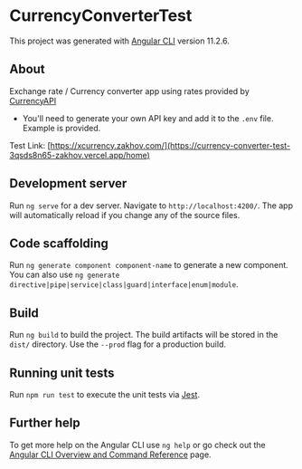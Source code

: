 # CurrencyConverterTest

This project was generated with [Angular CLI](https://github.com/angular/angular-cli) version 11.2.6.

## About

Exchange rate / Currency converter app using rates provided by [CurrencyAPI](https://currencyapi.net)

- You'll need to generate your own API key and add it to the `.env` file. Example is provided.

Test Link: [https://xcurrency.zakhov.com/](https://currency-converter-test-3qsds8n65-zakhov.vercel.app/home)

## Development server

Run `ng serve` for a dev server. Navigate to `http://localhost:4200/`. The app will automatically reload if you change any of the source files.

## Code scaffolding

Run `ng generate component component-name` to generate a new component. You can also use `ng generate directive|pipe|service|class|guard|interface|enum|module`.

## Build

Run `ng build` to build the project. The build artifacts will be stored in the `dist/` directory. Use the `--prod` flag for a production build.

## Running unit tests

Run `npm run test` to execute the unit tests via [Jest](https://jestjs.io/).

## Further help

To get more help on the Angular CLI use `ng help` or go check out the [Angular CLI Overview and Command Reference](https://angular.io/cli) page.

